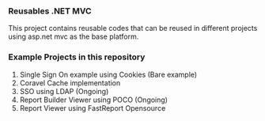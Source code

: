 ### Reusables .NET MVC
This project contains reusable codes that can be reused in different projects using asp.net mvc as the base platform. 
   
### Example Projects in this repository 
1. Single Sign On example using Cookies (Bare example)
2. Coravel Cache implementation
3. SSO using LDAP (Ongoing)
4. Report Builder Viewer using POCO (Ongoing)
5. Report Viewer using FastReport Opensource
